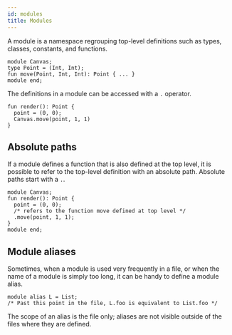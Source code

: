 ```yaml
---
id: modules
title: Modules
---
```


A module is a namespace regrouping top-level definitions such as types, classes, constants, and functions.

```
module Canvas;
type Point = (Int, Int);
fun move(Point, Int, Int): Point { ... }
module end;
```

The definitions in a module can be accessed with a `.` operator.

```
fun render(): Point {
  point = (0, 0);
  Canvas.move(point, 1, 1)
}
```

## Absolute paths

If a module defines a function that is also defined at the top level, it is possible to refer to the top-level definition with an absolute path. Absolute paths start with a `.`.

```
module Canvas;
fun render(): Point {
  point = (0, 0);
  /* refers to the function move defined at top level */
  .move(point, 1, 1);
}
module end;
```

## Module aliases

Sometimes, when a module is used very frequently in a file, or when the name of a module is simply too long, it can be handy to define a module alias.

```
module alias L = List;
/* Past this point in the file, L.foo is equivalent to List.foo */
```

The scope of an alias is the file only; aliases are not visible outside of the files where they are defined.

